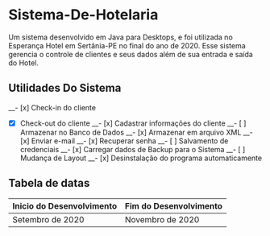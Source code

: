 # Sistema-De-Hotelaria
Um sistema desenvolvido em Java para Desktops, e foi utilizada no Esperança Hotel em Sertânia-PE no final do ano de 2020. Esse sistema gerencia o controle de clientes e seus dados além de sua entrada e saída do Hotel.
## Utilidades Do Sistema
__- [x] Check-in do cliente
- [x] Check-out do cliente
__- [x] Cadastrar informações do cliente
__- [ ] Armazenar no Banco de Dados
__- [x] Armazenar em arquivo XML
__- [x] Enviar e-mail
__- [x] Recuperar senha
__- [ ] Salvamento de credenciais
__- [x] Carregar dados de Backup para o Sistema
__- [ ] Mudança de Layout
__- [x] Desinstalação do programa automaticamente
## Tabela de  datas
|Inicio do Desenvolvimento|Fim do Desenvolvimento|
|-------------------------|----------------------|
|    Setembro de 2020     |    Novembro de 2020  |

